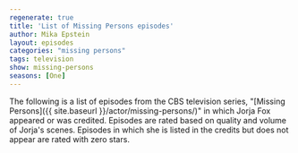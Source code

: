 ```yaml
---
regenerate: true
title: 'List of Missing Persons episodes'
author: Mika Epstein
layout: episodes
categories: "missing persons"
tags: television
show: missing-persons
seasons: [One]
---
```


The following is a list of episodes from the CBS television series, "[Missing Persons]({{ site.baseurl }}/actor/missing-persons/)" in which Jorja Fox appeared or was credited. Episodes are rated based on quality and volume of Jorja's scenes. Episodes in which she is listed in the credits but does not appear are rated with zero stars.
